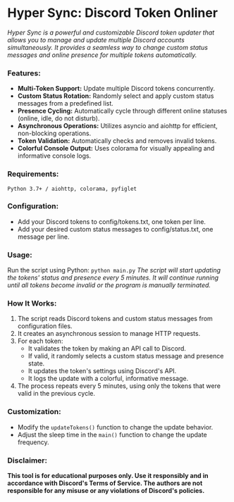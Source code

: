 # Hyper Sync: Discord Token Onliner
*Hyper Sync is a powerful and customizable Discord token updater that allows you to manage and update multiple Discord accounts simultaneously. It provides a seamless way to change custom status messages and online presence for multiple tokens automatically.*
### Features:
- **Multi-Token Support:** Update multiple Discord tokens concurrently.
- **Custom Status Rotation:** Randomly select and apply custom status messages from a predefined list.
- **Presence Cycling:** Automatically cycle through different online statuses (online, idle, do not disturb).
- **Asynchronous Operations:** Utilizes asyncio and aiohttp for efficient, non-blocking operations.
- **Token Validation:** Automatically checks and removes invalid tokens.
- **Colorful Console Output:** Uses colorama for visually appealing and informative console logs.
### Requirements:
`Python 3.7+ / aiohttp, colorama, pyfiglet`
### Configuration:
- Add your Discord tokens to config/tokens.txt, one token per line.
- Add your desired custom status messages to config/status.txt, one message per line.
### Usage:
Run the script using Python: `python main.py`
*The script will start updating the tokens' status and presence every 5 minutes. It will continue running until all tokens become invalid or the program is manually terminated.*
### How It Works:
1. The script reads Discord tokens and custom status messages from configuration files.
2. It creates an asynchronous session to manage HTTP requests.
3. For each token:
   - It validates the token by making an API call to Discord.
   - If valid, it randomly selects a custom status message and presence state.
   - It updates the token's settings using Discord's API.
   - It logs the update with a colorful, informative message.
4. The process repeats every 5 minutes, using only the tokens that were valid in the previous cycle.
### Customization:
- Modify the `updateTokens()` function to change the update behavior.
- Adjust the sleep time in the `main()` function to change the update frequency.
### Disclaimer:
**This tool is for educational purposes only. Use it responsibly and in accordance with Discord's Terms of Service. The authors are not responsible for any misuse or any violations of Discord's policies.**




